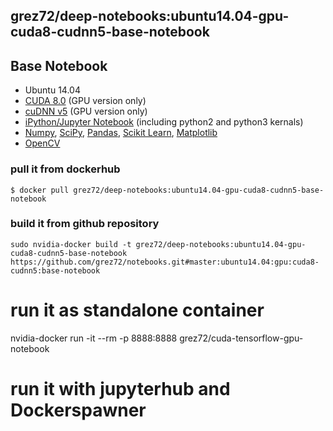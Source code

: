 ## **grez72/deep-notebooks**:ubuntu14.04-gpu-cuda8-cudnn5-base-notebook

## Base Notebook
* Ubuntu 14.04
* [CUDA 8.0](https://developer.nvidia.com/cuda-toolkit) (GPU version only)
* [cuDNN v5](https://developer.nvidia.com/cudnn) (GPU version only)
* [iPython/Jupyter Notebook](http://jupyter.org/) (including python2 and python3 kernals)
* [Numpy](http://www.numpy.org/), [SciPy](https://www.scipy.org/), [Pandas](http://pandas.pydata.org/), [Scikit Learn](http://scikit-learn.org/), [Matplotlib](http://matplotlib.org/)
* [OpenCV](http://opencv.org/)

### pull it from dockerhub
```
$ docker pull grez72/deep-notebooks:ubuntu14.04-gpu-cuda8-cudnn5-base-notebook
```

### build it from github repository
```
sudo nvidia-docker build -t grez72/deep-notebooks:ubuntu14.04-gpu-cuda8-cudnn5-base-notebook https://github.com/grez72/notebooks.git#master:ubuntu14.04:gpu:cuda8-cudnn5:base-notebook
```

# run it as standalone container
nvidia-docker run -it --rm -p 8888:8888 grez72/cuda-tensorflow-gpu-notebook

# run it with jupyterhub and Dockerspawner
